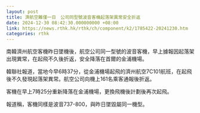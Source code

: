 ```yaml
---
layout: post
title: 濟航空難僅一日　公司同型號波音客機起落架異常安全折返
date: 2024-12-30 08:42:30.000000000 +08:00
link: https://news.rthk.hk/rthk/ch/component/k2/1785422-20241230.htm
categories: rthk
---
```


南韓濟州航空客機昨日墜機後，航空公司同一型號的波音客機，早上據報因起落架出現異常，在起飛不久後折返，安全降落在首爾的金浦機場。

韓聯社報道，當地今早6時37分，從金浦機場起飛的濟州航空7C101航班，在起飛後不久發現起落架異常。航空公司向機上161名乘客通報後折返。

客機在早上7時25分重新降落在金浦機場，更換飛機後計劃後再次起飛。

報道稱，客機同樣是波音737-800，與昨日墜毀屬同一機型。
